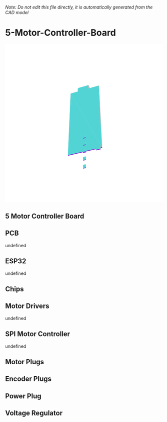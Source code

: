 ###### Note: Do not edit this file directly, it is automatically generated from the CAD model

# 5-Motor-Controller-Board

![](/project.svg)

## 5 Motor Controller Board


## PCB


undefined


## ESP32


undefined


## Chips


## Motor Drivers


undefined


## SPI Motor Controller


undefined


## Motor Plugs


## Encoder Plugs


## Power Plug


## Voltage Regulator


